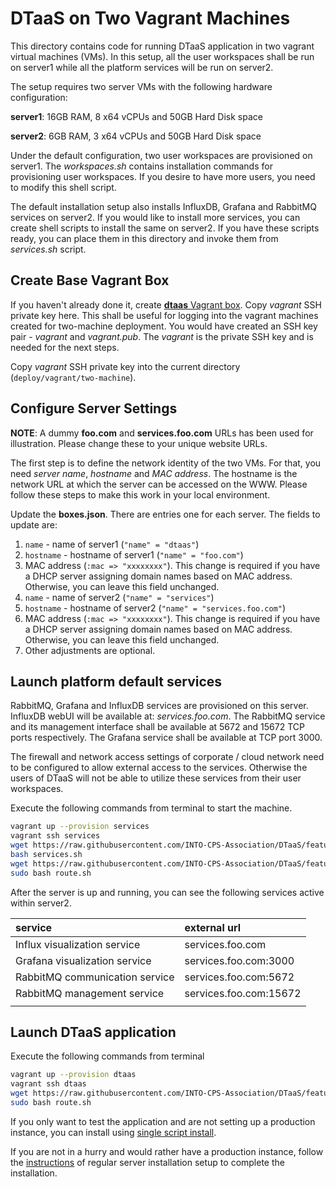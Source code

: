 # DTaaS on Two Vagrant Machines

This directory contains code for running DTaaS application in two vagrant virtual machines (VMs). In this setup, all the user workspaces shall be run on server1 while all the platform services will be run on server2.

The setup requires two server VMs with the following hardware configuration:

**server1**: 16GB RAM, 8 x64 vCPUs and 50GB Hard Disk space

**server2**: 6GB RAM, 3 x64 vCPUs and 50GB Hard Disk space

Under the default configuration, two user workspaces are provisioned on server1. The _workspaces.sh_ contains installation commands for provisioning user workspaces. If you desire to have more users, you need to modify this shell script.

The default installation setup also installs InfluxDB, Grafana and RabbitMQ services on server2. If you would like to install more services, you can create shell scripts to install the same on server2. If you have these scripts ready, you can place them in this directory and invoke them from _services.sh_ script.

## Create Base Vagrant Box

If you haven't already done it, create [**dtaas** Vagrant box](../make_boxes/dtaas/README.md). Copy _vagrant_ SSH private key here. This shall be useful for logging into the vagrant machines created for two-machine deployment. You would have created an SSH key pair - _vagrant_ and _vagrant.pub_. The _vagrant_ is the private SSH key and is needed for the next steps.

Copy _vagrant_ SSH private key into the current directory (`deploy/vagrant/two-machine`).

## Configure Server Settings

**NOTE**: A dummy **foo.com** and **services.foo.com**  URLs has been used for illustration. Please change these to your unique website URLs.

The first step is to define the network identity of the two VMs. For that, you need _server name_, _hostname_ and _MAC address_. The hostname is the network URL at which the server can be accessed on the WWW. Please follow these steps to make this work in your local environment.

Update the **boxes.json**. There are entries one for each server. The fields to update are:

  1. `name` - name of server1 (`"name" = "dtaas"`)
  1. `hostname` - hostname of server1 (`"name" = "foo.com"`)
  1. MAC address (`:mac => "xxxxxxxx"`). This change is required if you have a DHCP server assigning domain names based on MAC address. Otherwise, you can leave this field unchanged.
  1. `name` - name of server2 (`"name" = "services"`)
  1. `hostname` - hostname of server2 (`"name" = "services.foo.com"`)
  1. MAC address (`:mac => "xxxxxxxx"`). This change is required if you have a DHCP server assigning domain names based on MAC address. Otherwise, you can leave this field unchanged.
  1. Other adjustments are optional.

## Launch platform default services

RabbitMQ, Grafana and InfluxDB services are provisioned on this server. 
InfluxDB webUI will be available at: _services.foo.com_. The RabbitMQ service and its management interface shall be available at 5672 and 15672 TCP ports respectively. The Grafana service shall be available at TCP port 3000.

The firewall and network access settings of corporate / cloud network need to be configured to allow external access to the services. Otherwise the users of DTaaS will not be able to utilize these services from their user workspaces.

Execute the following commands from terminal to start the machine.

```bash
vagrant up --provision services
vagrant ssh services
wget https://raw.githubusercontent.com/INTO-CPS-Association/DTaaS/feature/distributed-demo/deploy/vagrant/two-machine/services.sh
bash services.sh
wget https://raw.githubusercontent.com/INTO-CPS-Association/DTaaS/feature/distributed-demo/deploy/vagrant/route.sh
sudo bash route.sh
```

After the server is up and running, you can see the following services active within server2.

| service | external url |
|:---|:---|
| Influx visualization service | services.foo.com |
| Grafana visualization service | services.foo.com:3000 |
| RabbitMQ communication service | services.foo.com:5672 |
| RabbitMQ management service | services.foo.com:15672 |
||

## Launch DTaaS application

Execute the following commands from terminal

```bash
vagrant up --provision dtaas
vagrant ssh dtaas
wget https://raw.githubusercontent.com/INTO-CPS-Association/DTaaS/feature/distributed-demo/deploy/vagrant/route.sh
sudo bash route.sh
```

If you only want to test the application and are not setting up a production instance, you can install using [single script install](../../single-script-install.sh).

If you are not in a hurry and would rather have a production instance, follow the [instructions](../../README.md) of regular server installation setup to complete the installation.
